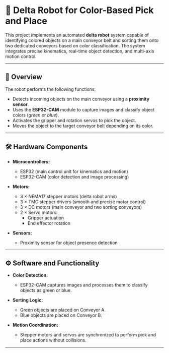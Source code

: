 # 🤖 Delta Robot for Color-Based Pick and Place

This project implements an automated **delta robot** system capable of identifying colored objects on a main conveyor belt and sorting them onto two dedicated conveyors based on color classification. The system integrates precise kinematics, real-time object detection, and multi-axis motion control.

---

## 🎯 Overview

The robot performs the following functions:

- Detects incoming objects on the main conveyor using a **proximity sensor**.
- Uses the **ESP32-CAM** module to capture images and classify object colors (*green* or *blue*).
- Activates the gripper and rotation servos to pick the object.
- Moves the object to the target conveyor belt depending on its color.

---

## 🛠️ Hardware Components

- **Microcontrollers:**
  - ESP32 (main control unit for kinematics and motion)
  - ESP32-CAM (color detection and image processing)

- **Motors:**
  - 3 × NEMA17 stepper motors (delta robot arms)
  - 3 × TMC stepper drivers (smooth and precise motor control)
  - 3 × DC motors (main conveyor and two sorting conveyors)
  - 2 × Servo motors:
    - Gripper actuation
    - End effector rotation

- **Sensors:**
  - Proximity sensor for object presence detection

---

## ⚙️ Software and Functionality

- **Color Detection:**
  - ESP32-CAM captures images and processes them to classify objects as green or blue.

- **Sorting Logic:**
  - Green objects are placed on Conveyor A.
  - Blue objects are placed on Conveyor B.

- **Motion Coordination:**
  - Stepper motors and servos are synchronized to perform pick and place actions without collisions.

---
